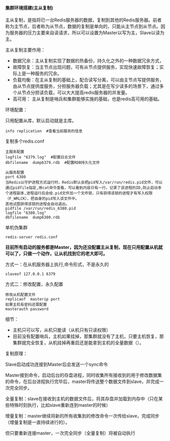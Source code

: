 #### 集群环境搭建(主从复制)


主从复制，是指将已一台Redis服务器的数据，复制到其他的Redis服务器。前者称为主节点，后者称为从节点，数据的复制是单向的，只能从主节点到从节点。因为服务器的压力主要来自读请求，所以可以设置为Master以写为主，Slave以读为主。


主从复制主要作用：

- 数据冗余：主从复制实现了数据的热备份，持久化之外的一种数据冗余方式，
- 故障恢复：当主节点出现问题，可有从节点提供服务，实现快速故障恢复；实际上是一种服务的冗余。
- 负载均衡：在主从复制的基础上，配合读写分离，可以由主节点写提供服务，由从节点提供度服务，分担服务器负载；尤其是在写少读多的场景下，通过多个从节点分担读负载，可以大大提高redis服务器的并发量。
- 高可用： 主从复制是哨兵和集群能够实施的基础，也是redis高可用的基础。

环境配置：

只用配置从库，默认启动就是主库。
```
info replication  #查看当前服务的信息
```


复制多个redis.conf
```
主服务配置
logfile "6379.log"  #配置日志文件
dbfilename  dump6379.rdb  #配置RDB持久化文件

从服务配置
port 6380
当Redis以守护进程方式运行时，Redis默认会把pid写入/var/run/redis.pid文件，可以通过pidfile指定,用cat命令查看，可以看到内容只有一行，记录了该进程的ID,防止启动多个进程副本,进程运行后会给.pid文件加一个文件锁，只有获得该锁的进程才有写入权限（F_WRLCK），把自身的pid写入该文件中。
其他试图获得该锁的进程会自动退出。
pidfile /var/run/redis_6380.pid
logfile "6380.log"
dbfilename  dump6380.rdb

```

单机伪集群

```
redis-server redis.conf
```

**目前所有启动的服务都是Master，因为还没配置主从复制，现在只用配置从机就可以了，只做一个动作，让从机找到它的老大即可。**

方式一：在从机服务器上执行,命令形式，不是永久的
```
slaveof 127.0.0.1 6379
```

方式二：修改配置，永久配置
```
修改从机配置文件
replicaof  masterip port
如果主机有密码还需配置
masterauth password
```


细节：

- 主机只可以写，从机只能读（从机只有只读权限）
- 目前没有配置哨兵，主机如果挂掉，那集群就没有了主机，只要主机恢复，那集群就完全恢复，从机挂掉再重启还是能拿到主机的全量数据（）。


复制原理：

Slave启动成功连接到Master后会发送一个sync命令

Master接到命令，启动后台的存盘进程，同时收集所有接收到的用于修改数据集的命令，在后台进程执行完毕后，master将传送整个数据文件到slave，并完成一次完全同步。

全量复制：slave在接收到主机的数据文件后，将其存盘并加载到内存中（只在某些特殊时刻执行，比如slave重新连到master的时候）

增量复制：master继续将新的所有收集到的修改命令一次传给slave，完成同步（增量复制是一直持续进行的）。

但只要重新连接master，一次完全同步（全量复制）将被自动执行
